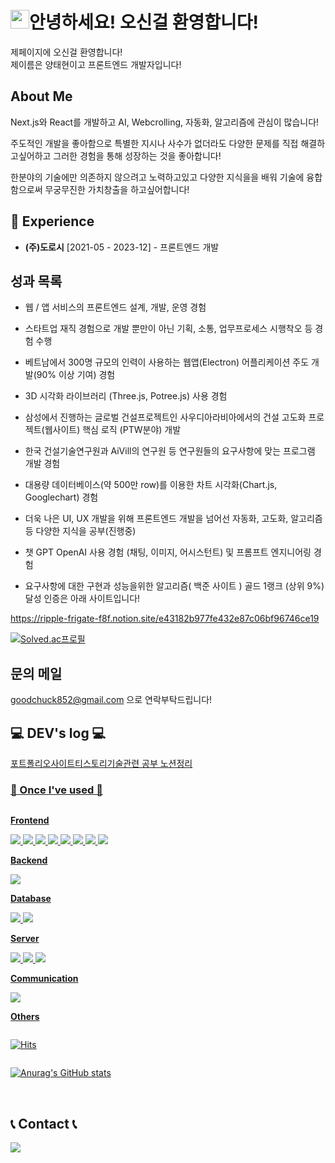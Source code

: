 <h1><img src="https://emojis.slackmojis.com/emojis/images/1531849430/4246/blob-sunglasses.gif?1531849430" width="30"/>안녕하세요! 오신걸 환영합니다!</h1>
<p>제페이지에 오신걸 환영합니다!</br> 제이름은 양태현이고 프론트엔드 개발자입니다!</p>

## About Me
Next.js와 React를 개발하고
AI, Webcrolling, 자동화, 알고리즘에 관심이 많습니다!

<p>주도적인 개발을 좋아함으로 특별한 지시나 사수가 없더라도 다양한 문제를 직접 해결하고싶어하고 그러한 경험을 통해 성장하는 것을 좋아합니다!</p>
<p>한분야의 기술에만 의존하지 않으려고 노력하고있고 다양한 지식을을 배워 기술에 융합함으로써 무궁무진한 가치창출을 하고싶어합니다!</p>

## 💼 Experience
- **(주)도로시** [2021-05 - 2023-12] - 프론트엔드 개발

## 성과 목록
- 웹 / 앱 서비스의 프론트엔드 설계, 개발, 운영 경험

- 스타트업 재직 경험으로 개발 뿐만이 아닌 기획, 소통, 업무프로세스 시행착오 등 경험 수행

- 베트남에서 300명 규모의 인력이 사용하는 웹앱(Electron) 어플리케이션 주도 개발(90% 이상 기여) 경험

- 3D 시각화 라이브러리 (Three.js, Potree.js) 사용 경험

- 삼성에서 진행하는 글로벌 건설프로젝트인 사우디아라비아에서의 건설 고도화 프로젝트(웹사이트) 핵심 로직 (PTW분야) 개발

- 한국 건설기술연구원과 AiVill의 연구원 등 연구원들의 요구사항에 맞는 프로그램 개발 경험

- 대용량 데이터베이스(약 500만 row)를 이용한 차트 시각화(Chart.js, Googlechart) 경험

- 더욱 나은 UI, UX 개발을 위해 프론트엔드 개발을 넘어선 자동화, 고도화, 알고리즘 등 다양한 지식을 공부(진행중)

- 챗 GPT OpenAI 사용 경험 (채팅, 이미지, 어시스턴트) 및 프롬프트 엔지니어링 경험

- 요구사항에 대한 구현과 성능을위한 알고리즘( 백준 사이트 ) 골드 1랭크 (상위 9%) 달성 인증은 아래 사이트입니다!

https://ripple-frigate-f8f.notion.site/e43182b977fe432e87c06bf96746ce19

[![Solved.ac프로필](http://mazassumnida.wtf/api/generate_badge?boj=y502100)](https://solved.ac/y502100)

## 문의 메일
goodchuck852@gmail.com 으로 연락부탁드립니다!

## 💻 DEV's log 💻
<div style="display:flex; flex-direction:row;">
        <a href="https://goodchuck.github.io/YangTi-PortFolio/">포트폴리오사이트</a>
        <br>
        <a href="https://yangtinomad.com/">티스토리
        <br>
        <a href="https://ripple-frigate-f8f.notion.site/Skills-78f0b8ca2217494ba83b17e8333cdc55?pvs=4">기술관련 공부 노션정리
</div>



### 🔨 Once I've used 🔨
<div style="display:flex; flex-direction:column; align-items:flex-start;">
        <!-- Frontend -->
    <p><strong>Frontend</strong></p>
    <div>
        <img src="https://img.shields.io/badge/html5-E34F26?style=flat-square&logo=html5&logoColor=white"> 
        <img src="https://img.shields.io/badge/css-1572B6?style=flat-square&logo=css3&logoColor=white"> 
        <img src="https://img.shields.io/badge/javascript-F7DF1E?style=flat-square&logo=javascript&logoColor=black">
        <img src="https://img.shields.io/badge/bootstrap-7952B3?style=flat-square&logo=bootstrap&logoColor=white">
        <img src="https://img.shields.io/badge/React-61DAFB?style=flat-square&logo=react&logoColor=black">
        <img src="https://img.shields.io/badge/JQuery-0769AD?style=flat-square&logo=jquery&logoColor=white">
        <img src="https://img.shields.io/badge/Ajax-00758F?style=flat-square&logo=ajax&logoColor=white">
        <img src="https://img.shields.io/badge/TypeScript-3178C6?style=flat-square&logo=typescript&logoColor=white">
    </div>
        <!-- Backend -->
    <p><strong>Backend</strong></p>
    <div>
        <img src="https://img.shields.io/badge/Java-007396?style=for-the-badge&logo=Java&logoColor=white"> 
        <!--         <img src="https://img.shields.io/badge/Spring Boot-6DB33F?style=for-the-badge&logo=spring boot&logoColor=white">  -->
    </div>
    <!-- Database -->
    <p><strong>Database</strong></p>
    <div>
        <img src="https://img.shields.io/badge/oracle-F80000?style=for-the-badge&logo=oracle&logoColor=white"> 
        <img src="https://img.shields.io/badge/mysql-4479A1?style=for-the-badge&logo=mysql&logoColor=white"> 
        <!--         <img src="https://img.shields.io/badge/firebase-FFCA28?style=for-the-badge&logo=firebase&logoColor=white"> -->
    </div>
    <!-- Server -->
    <p><strong>Server</strong></p>
    <div>
        <img src="https://img.shields.io/badge/linux-FCC624?style=for-the-badge&logo=linux&logoColor=black"> 
        <img src="https://img.shields.io/badge/apache tomcat-F8DC75?style=for-the-badge&logo=apachetomcat&logoColor=black">
        <img src="https://img.shields.io/badge/Amazon AWS-232F3E?style=for-the-badge&logo=amazon aws&logoColor=white"> 
    </div>
            <!-- Communication -->
    <p><strong>Communication</strong></p>
    <div>
        <img src="https://img.shields.io/badge/Figma-F24E1E?style=flat-square&logo=figma&logoColor=white">
    </div>
    <!-- Others -->
    <p><strong>Others</strong></p>
    <div>
<!--         <img src="https://img.shields.io/badge/Kotlin-7F52FF?style=flat-square&logo=kotlin&logoColor=white"> -->
<!--         <img src="https://img.shields.io/badge/Andoid Studio-3DDC84?style=flat-square&logo=android studio&logoColor=white"> -->
<!--         <img src="https://img.shields.io/badge/python-3776AB?style=flat-square&logo=python&logoColor=white">  -->
</div>

[![Hits](https://hits.seeyoufarm.com/api/count/incr/badge.svg?url=https%3A%2F%2Fgithub.com%2Fgoodchuck%2Fhit-counter&count_bg=%2379C83D&title_bg=%23555555&icon=&icon_color=%23E7E7E7&title=hits&edge_flat=false)](https://hits.seeyoufarm.com)
<br>

[![Anurag's GitHub stats](https://github-readme-stats.vercel.app/api?username=goodchuck&count_private=true&show_icons=true)](https://github.com/anuraghazra/github-readme-stats)

<div align="left">


<br>


## 📞 Contact 📞
<div style="display:flex; flex-direction:row;">
    <a href="mailto:goodchuck852@gmail.com">
        <img src="https://img.shields.io/badge/Gmail-EA4335?style=for-the-badge&logo=Gmail&logoColor=white"> 
    </a>
</div>
<br>
    


<!--
**goodchuck/goodchuck** is a ✨ _special_ ✨ repository because its `README.md` (this file) appears on your GitHub profile.

Here are some ideas to get you started:

- 🔭 I’m currently working on ...
- 🌱 I’m currently learning ...
- 👯 I’m looking to collaborate on ...
- 🤔 I’m looking for help with ...
- 💬 Ask me about ...
- 📫 How to reach me: ...
- 😄 Pronouns: ...
- ⚡ Fun fact: ...
-->
